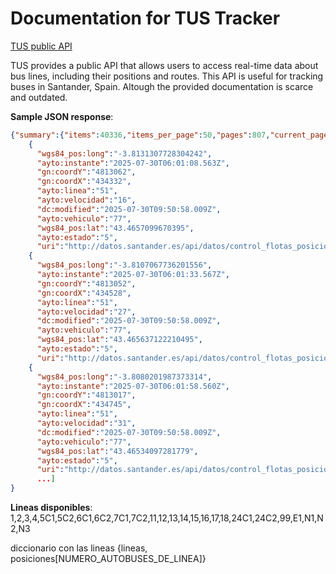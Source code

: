 # Documentation for TUS Tracker

[TUS public API](https://datos.santander.es/api/rest/datasets/control_flotas_posiciones.json)

TUS provides a public API that allows users to access real-time data about bus lines, including their positions and routes. This API is useful for tracking buses in Santander, Spain. Altough the provided documentation is scarce and outdated. 

**Sample JSON response**:

```json
{"summary":{"items":40336,"items_per_page":50,"pages":807,"current_page":1},"resources":[
    {
      "wgs84_pos:long":"-3.8131307728304242",
      "ayto:instante":"2025-07-30T06:01:08.563Z",
      "gn:coordY":"4813062",
      "gn:coordX":"434332",
      "ayto:linea":"51",
      "ayto:velocidad":"16",
      "dc:modified":"2025-07-30T09:50:58.009Z",
      "ayto:vehiculo":"77",
      "wgs84_pos:lat":"43.4657099670395",
      "ayto:estado":"5",
      "uri":"http://datos.santander.es/api/datos/control_flotas_posiciones/2586.json"},
    {
      "wgs84_pos:long":"-3.8107067736201556",
      "ayto:instante":"2025-07-30T06:01:33.567Z",
      "gn:coordY":"4813052",
      "gn:coordX":"434528",
      "ayto:linea":"51",
      "ayto:velocidad":"27",
      "dc:modified":"2025-07-30T09:50:58.009Z",
      "ayto:vehiculo":"77",
      "wgs84_pos:lat":"43.465637122210495",
      "ayto:estado":"5",
      "uri":"http://datos.santander.es/api/datos/control_flotas_posiciones/2587.json"},
    {
      "wgs84_pos:long":"-3.8080201987373314",
      "ayto:instante":"2025-07-30T06:01:58.560Z",
      "gn:coordY":"4813017",
      "gn:coordX":"434745",
      "ayto:linea":"51",
      "ayto:velocidad":"31",
      "dc:modified":"2025-07-30T09:50:58.009Z",
      "ayto:vehiculo":"77",
      "wgs84_pos:lat":"43.46534097281779",
      "ayto:estado":"5",
      "uri":"http://datos.santander.es/api/datos/control_flotas_posiciones/2588.json"} 
      ...]
}
```

**Lineas disponibles**: 1,2,3,4,5C1,5C2,6C1,6C2,7C1,7C2,11,12,13,14,15,16,17,18,24C1,24C2,99,E1,N1,N2,N3

diccionario con las lineas {lineas, posiciones[NUMERO_AUTOBUSES_DE_LINEA]}
